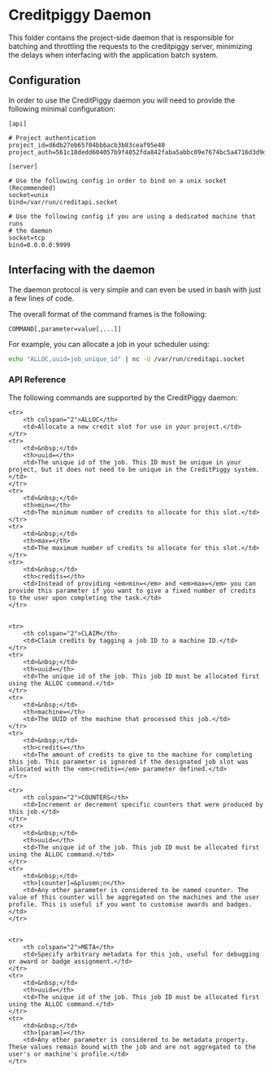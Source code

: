 
# Creditpiggy Daemon

This folder contains the project-side daemon that is responsible for batching and throttling the requests to the creditpiggy server, minimizing the delays when interfacing with the application batch system.

## Configuration

In order to use the CreditPiggy daemon you will need to provide the following minimal configuration:

```ApacheConf
[api]

# Project authentication 
project_id=d6db27eb65704bb6acb3b83ceaf95e40
project_auth=561c18dedd604057b9f4852fda842faba5abbc09e7674bc5a4716d3d9d3a236f

[server]

# Use the following config in order to bind on a unix socket (Recommended)
socket=unix
bind=/var/run/creditapi.socket

# Use the following config if you are using a dedicated machine that runs
# the daemon
socket=tcp
bind=0.0.0.0:9999
```

## Interfacing with the daemon

The daemon protocol is very simple and can even be used in bash with just a few lines of code.

The overall format of the command frames is the following:

```
COMMAND[,parameter=value[,...]]
```

For example, you can allocate a job in your scheduler using:

```bash
echo "ALLOC,uuid=job_unique_id" | nc -U /var/run/creditapi.socket
```

### API Reference

The following commands are supported by the CreditPiggy daemon:

<table>

    <tr>
        <th colspan="2">ALLOC</th>
        <td>Allocate a new credit slot for use in your project.</td>
    </tr>
    <tr>
        <td>&nbsp;</td>
        <th>uuid=</th>
        <td>The unique id of the job. This ID must be unique in your project, but it does not need to be unique in the CreditPiggy system.</td>
    </tr>
    <tr>
        <td>&nbsp;</td>
        <th>min=</th>
        <td>The minimum number of credits to allocate for this slot.</td>
    </tr>
    <tr>
        <td>&nbsp;</td>
        <th>max=</th>
        <td>The maximum number of credits to allocate for this slot.</td>
    </tr>
    <tr>
        <td>&nbsp;</td>
        <th>credits=</th>
        <td>Instead of providing <em>min=</em> and <em>max=</em> you can provide this parameter if you want to give a fixed number of credits to the user upon completing the task.</td>
    </tr>


    <tr>
        <th colspan="2">CLAIM</th>
        <td>Claim credits by tagging a job ID to a machine ID.</td>
    </tr>
    <tr>
        <td>&nbsp;</td>
        <th>uuid=</th>
        <td>The unique id of the job. This job ID must be allocated first using the ALLOC command.</td>
    </tr>
    <tr>
        <td>&nbsp;</td>
        <th>machine=</th>
        <td>The UUID of the machine that processed this job.</td>
    </tr>
    <tr>
        <td>&nbsp;</td>
        <th>credits=</th>
        <td>The amount of credits to give to the machine for completing this job. This parameter is ignored if the designated job slot was allocated with the <em>credits=</em> parameter defined.</td>
    </tr>

    <tr>
        <th colspan="2">COUNTERS</th>
        <td>Increment or decrement specific counters that were produced by this job.</td>
    </tr>
    <tr>
        <td>&nbsp;</td>
        <th>uuid=</th>
        <td>The unique id of the job. This job ID must be allocated first using the ALLOC command.</td>
    </tr>
    <tr>
        <td>&nbsp;</td>
        <th>[counter]=&plusmn;n</th>
        <td>Any other parameter is considered to be named counter. The value of this counter will be aggregated on the machines and the user profile. This is useful if you want to customise awards and badges.</td>
    </tr>


    <tr>
        <th colspan="2">META</th>
        <td>Specify arbitrary metadata for this job, useful for debugging or award or badge assignment.</td>
    </tr>
    <tr>
        <td>&nbsp;</td>
        <th>uuid=</th>
        <td>The unique id of the job. This job ID must be allocated first using the ALLOC command.</td>
    </tr>
    <tr>
        <td>&nbsp;</td>
        <th>[param]=</th>
        <td>Any other parameter is considered to be metadata property. These values remain bound with the job and are not aggregated to the user's or machine's profile.</td>
    </tr>

</table>


